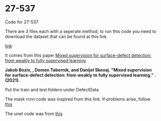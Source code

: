 # 27-537
Code for 27-537

There are 3 files each with a seperate method, to run this code you need to download the dataset that can be found at this link

[link](https://www.vicos.si/resources/kolektorsdd2/)

It comes from this paper <a href="http://prints.vicos.si/publications/385">Mixed supervision for surface-defect detection: from weakly to fully supervised learning</a>

**Jakob Boziv, , Domen Tabernik, and Danĳel Skovaj. "Mixed supervision for surface-defect detection: from weakly to fully supervised learning." . (2021).**

Put the train and test folders under DefectData

The mask rcnn code was inspired from this link. If problems arise, follow [this](https://www.kaggle.com/code/ashishsingh226/pedestrian-instance-segmentation-using-maskrcnn)

The unet code was from [this](https://github.com/zhixuhao/unet)
